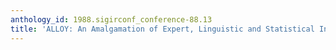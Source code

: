 ```yaml
---
anthology_id: 1988.sigirconf_conference-88.13
title: 'ALLOY: An Amalgamation of Expert, Linguistic and Statistical Indexing Methods'
---
```


